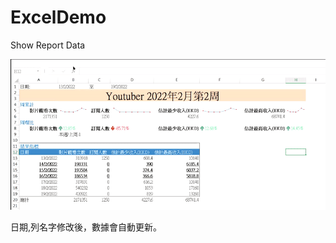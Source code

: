 # ExcelDemo
Show Report Data

![image](https://github.com/qcianxhiang/ExcelDemo/blob/main/ExcelSampleVideo003.gif)

日期,列名字修改後，數據會自動更新。
